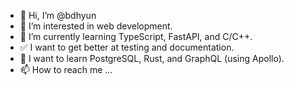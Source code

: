 - 👋 Hi, I’m @bdhyun
- 👀 I’m interested in web development.
- 🌱 I’m currently learning TypeScript, FastAPI, and C/C++. 
- ✅ I want to get better at testing and documentation. 
- 🔎 I want to learn PostgreSQL, Rust, and GraphQL (using Apollo).
- 📫 How to reach me ...

<!---
bdhyun/bdhyun is a ✨ special ✨ repository because its `README.md` (this file) appears on your GitHub profile.
You can click the Preview link to take a look at your changes.
--->
